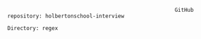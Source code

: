                                                          GitHub repository: holbertonschool-interview
                                                                     Directory: regex
